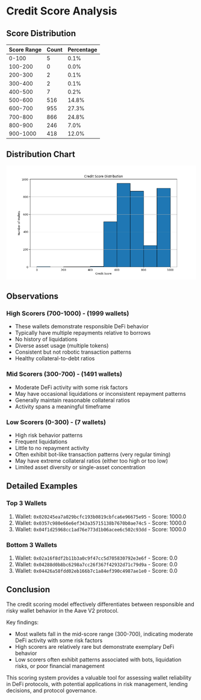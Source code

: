 # Credit Score Analysis

## Score Distribution

| Score Range | Count | Percentage |
|-------------|-------|------------|
| 0-100 | 5 | 0.1% |
| 100-200 | 0 | 0.0% |
| 200-300 | 2 | 0.1% |
| 300-400 | 2 | 0.1% |
| 400-500 | 7 | 0.2% |
| 500-600 | 516 | 14.8% |
| 600-700 | 955 | 27.3% |
| 700-800 | 866 | 24.8% |
| 800-900 | 246 | 7.0% |
| 900-1000 | 418 | 12.0% |


## Distribution Chart
![Score Distribution](score_distribution.png)

## Observations

### High Scorers (700-1000) - (1999 wallets)
- These wallets demonstrate responsible DeFi behavior
- Typically have multiple repayments relative to borrows
- No history of liquidations
- Diverse asset usage (multiple tokens)
- Consistent but not robotic transaction patterns
- Healthy collateral-to-debt ratios

### Mid Scorers (300-700) - (1491 wallets)
- Moderate DeFi activity with some risk factors
- May have occasional liquidations or inconsistent repayment patterns
- Generally maintain reasonable collateral ratios
- Activity spans a meaningful timeframe

### Low Scorers (0-300) - (7 wallets)
- High risk behavior patterns
- Frequent liquidations
- Little to no repayment activity
- Often exhibit bot-like transaction patterns (very regular timing)
- May have extreme collateral ratios (either too high or too low)
- Limited asset diversity or single-asset concentration

## Detailed Examples

### Top 3 Wallets
1. Wallet: `0x020245ea7a029bcfc193b0819cbfca6e96675e95` - Score: 1000.0
2. Wallet: `0x0357c980e66e6ef343a35715138b7670b0ae74c5` - Score: 1000.0
3. Wallet: `0x04f1d25968cc1ad76e773d1b06acee6c502c93dd` - Score: 1000.0

### Bottom 3 Wallets
1. Wallet: `0x02a16f8df2b11b3a0c9f47cc5d705830792e3e6f` - Score: 0.0
2. Wallet: `0x04288d0b8bc6298a7cc26f367f42932d71c79d9a` - Score: 0.0
3. Wallet: `0x04426a58fdd02eb166b7c1a84ef390c4987ae1e0` - Score: 0.0

## Conclusion

The credit scoring model effectively differentiates between responsible and risky wallet behavior in the Aave V2 protocol. 

Key findings:
- Most wallets fall in the mid-score range (300-700), indicating moderate DeFi activity with some risk factors
- High scorers are relatively rare but demonstrate exemplary DeFi behavior
- Low scorers often exhibit patterns associated with bots, liquidation risks, or poor financial management

This scoring system provides a valuable tool for assessing wallet reliability in DeFi protocols, with potential applications in risk management, lending decisions, and protocol governance.
